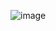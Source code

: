 ![image](https://github.com/yossimal95/code_samples/assets/70268960/a78b39eb-3345-4b7b-99ae-74dcb85d6dd4)
